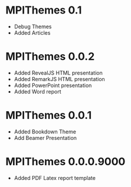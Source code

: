 # MPIThemes 0.1

* Debug Themes
* Added Articles

# MPIThemes 0.0.2

* Added RevealJS HTML presentation
* Added RemarkJS HTML presentation
* Added PowerPoint presentation
* Added Word report

# MPIThemes 0.0.1

* Added Bookdown Theme
* Add Beamer Presentation 

# MPIThemes 0.0.0.9000

* Added PDF Latex report template
